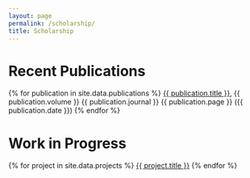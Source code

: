 ```yaml
---
layout: page
permalink: /scholarship/
title: Scholarship
---
```

<!-- Recent Publications -->
# Recent Publications

{% for publication in site.data.publications %}
<a href="https://luckyjimjd.github.io/assets/pdf/{{ publication.pdf }}" target="_blank">{{ publication.title }}</a>, {{ publication.volume }} {{ publication.journal }} {{ publication.page }} ({{ publication.date }}) 
{% endfor %}


<!-- Work in Progress -->
# Work in Progress

{% for project in site.data.projects %}
<a href="{{ project.osf }}">{{ project.title }}</a>
{% endfor %}



